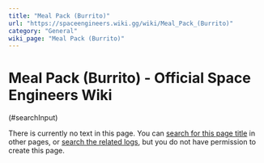 ```yaml
---
title: "Meal Pack (Burrito)"
url: "https://spaceengineers.wiki.gg/wiki/Meal_Pack_(Burrito)"
category: "General"
wiki_page: "Meal Pack (Burrito)"
---
```


# Meal Pack (Burrito) - Official Space Engineers Wiki

(#searchInput)

There is currently no text in this page. You can [search for this page title](https://spaceengineers.wiki.gg/wiki/Special:Search/Meal_Pack_\(Burrito\) "Special:Search/Meal Pack (Burrito)") in other pages, or [search the related logs](https://spaceengineers.wiki.gg/wiki/Special:Log?page=Meal_Pack_\(Burrito\)), but you do not have permission to create this page.